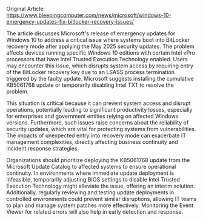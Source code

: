 Original Article: https://www.bleepingcomputer.com/news/microsoft/windows-10-emergency-updates-fix-bitlocker-recovery-issues/

The article discusses Microsoft's release of emergency updates for Windows 10 to address a critical issue where systems boot into BitLocker recovery mode after applying the May 2025 security updates. The problem affects devices running specific Windows 10 editions with certain Intel vPro processors that have Intel Trusted Execution Technology enabled. Users may encounter this issue, which disrupts system access by requiring entry of the BitLocker recovery key due to an LSASS process termination triggered by the faulty update. Microsoft suggests installing the cumulative KB5061768 update or temporarily disabling Intel TXT to resolve the problem.

This situation is critical because it can prevent system access and disrupt operations, potentially leading to significant productivity losses, especially for enterprises and government entities relying on affected Windows versions. Furthermore, such issues raise concerns about the reliability of security updates, which are vital for protecting systems from vulnerabilities. The impacts of unexpected entry into recovery mode can exacerbate IT management complexities, directly affecting business continuity and incident response strategies.

Organizations should prioritize deploying the KB5061768 update from the Microsoft Update Catalog to affected systems to ensure operational continuity. In environments where immediate update deployment is infeasible, temporarily adjusting BIOS settings to disable Intel Trusted Execution Technology might alleviate the issue, offering an interim solution. Additionally, regularly reviewing and testing update deployments in controlled environments could prevent similar disruptions, allowing IT teams to plan and manage system patches more effectively. Monitoring the Event Viewer for related errors will also help in early detection and response.